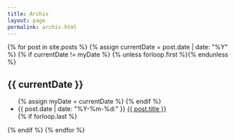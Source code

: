 ```yaml
---
title: Archiv
layout: page
permalink: archiv.html
---
```

<section class="archive-post-list">

   {% for post in site.posts %}
       {% assign currentDate = post.date | date: "%Y" %}
       {% if currentDate != myDate %}
           {% unless forloop.first %}</ul>{% endunless %}
           <h2>{{ currentDate }}</h2>
           <ul>
           {% assign myDate = currentDate %}
       {% endif %}
       <li>{{ post.date | date: "%Y-%m-%d:"  }} <a href="{{ post.url }}">{{ post.title }}</a></li>
       {% if forloop.last %}</ul>{% endif %}
   {% endfor %}

</section> 
